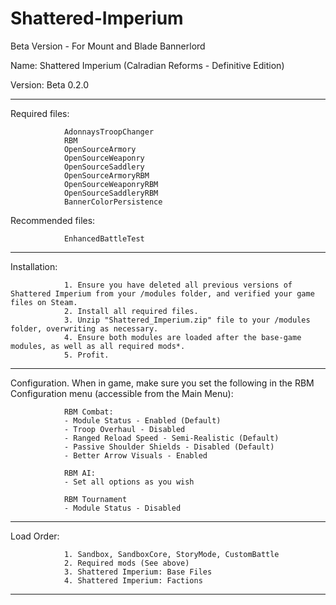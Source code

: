 # Shattered-Imperium
Beta Version - For Mount and Blade Bannerlord

Name: Shattered Imperium (Calradian Reforms - Definitive Edition)

Version: Beta 0.2.0

----------------------------------------------------------------------------------------------------------
Required files: 

				AdonnaysTroopChanger
				RBM
				OpenSourceArmory
				OpenSourceWeaponry
				OpenSourceSaddlery
				OpenSourceArmoryRBM
				OpenSourceWeaponryRBM
				OpenSourceSaddleryRBM
				BannerColorPersistence
	
Recommended files:

				EnhancedBattleTest

----------------------------------------------------------------------------------------------------------
Installation: 

				1. Ensure you have deleted all previous versions of Shattered Imperium from your /modules folder, and verified your game files on Steam.
				2. Install all required files.
				3. Unzip "Shattered_Imperium.zip" file to your /modules folder, overwriting as necessary. 
				4. Ensure both modules are loaded after the base-game modules, as well as all required mods*.
				5. Profit.

----------------------------------------------------------------------------------------------------------		
Configuration. When in game, make sure you set the following in the RBM Configuration menu (accessible from the Main Menu):

				RBM Combat: 
				- Module Status - Enabled (Default)
				- Troop Overhaul - Disabled
				- Ranged Reload Speed - Semi-Realistic (Default)
				- Passive Shoulder Shields - Disabled (Default)
				- Better Arrow Visuals - Enabled

				RBM AI:
				- Set all options as you wish

				RBM Tournament
				- Module Status - Disabled

----------------------------------------------------------------------------------------------------------
Load Order:

				1. Sandbox, SandboxCore, StoryMode, CustomBattle
				2. Required mods (See above)
				3. Shattered Imperium: Base Files
				4. Shattered Imperium: Factions

----------------------------------------------------------------------------------------------------------
